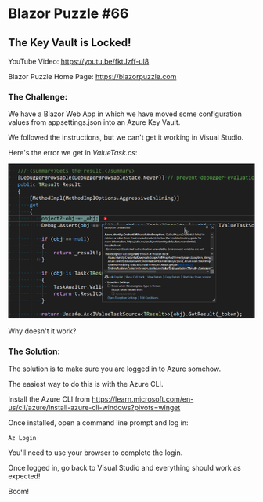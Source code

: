 # Blazor Puzzle #66

## The Key Vault is Locked!

YouTube Video: https://youtu.be/fktJzff-ul8

Blazor Puzzle Home Page: https://blazorpuzzle.com

### The Challenge:

We have a Blazor Web App in which we have moved some configuration values from appsettings.json into an Azure Key Vault.

We followed the instructions, but we can't get it working in Visual Studio.

Here's the error we get in *ValueTask.cs*:

![image-20250214141053597](images/image-20250214141053597.png)

Why doesn't it work?

### The Solution:

The solution is to make sure you are logged in to Azure somehow.

The easiest way to do this is with the Azure CLI.

Install the Azure CLI from https://learn.microsoft.com/en-us/cli/azure/install-azure-cli-windows?pivots=winget

Once installed, open a command line prompt and log in:

```
Az Login
```

You'll need to use your browser to complete the login.

Once logged in, go back to Visual Studio and everything should work as expected!

Boom!
